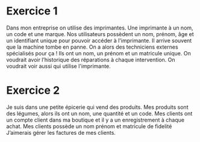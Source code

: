 # Exercice 1

Dans mon entreprise on utilise des imprimantes. Une imprimante à un nom, un code et une marque.
Nos utilisateurs possèdent un nom, prénom, âge et un identifiant unique pour pouvoir accéder à l'imprimante.
Il arrive souvent que la machine tombe en panne. On a alors des techniciens externes spécialisés pour ça ! Ils ont un nom, un prénom et un matricule unique.
On voudrait avoir l’historique des réparations à chaque intervention.
On voudrait voir aussi qui utilise l'imprimante.

# Exercice 2

Je suis dans une petite épicerie qui vend des produits.
Mes produits sont des légumes, alors ils ont un nom, une quantité et un code.
Mes clients ont un compte client dans ma boutique et il y a un enregistrement à chaque achat.
Mes clients possède un nom prénom et matricule de fidelité
J’aimerais gérer les factures de mes clients.
